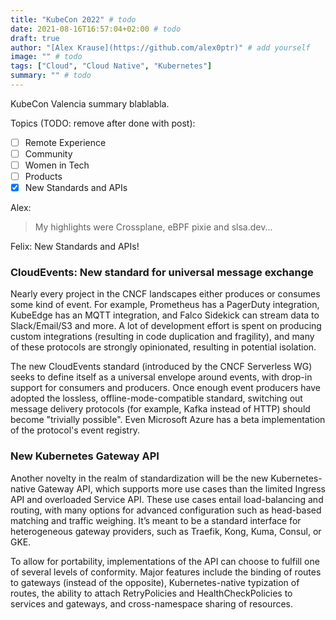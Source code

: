 ```yaml
---
title: "KubeCon 2022" # todo
date: 2021-08-16T16:57:04+02:00 # todo
draft: true
author: "[Alex Krause](https://github.com/alex0ptr)" # add yourself
image: "" # todo
tags: ["Cloud", "Cloud Native", "Kubernetes"]
summary: "" # todo
---
```


KubeCon Valencia summary blablabla.

Topics (TODO: remove after done with post):
- [ ] Remote Experience
- [ ] Community
- [ ] Women in Tech
- [ ] Products
- [x] New Standards and APIs

Alex:
> My highlights were Crossplane, eBPF pixie and slsa.dev...

Felix: New Standards and APIs!

### CloudEvents: New standard for universal message exchange

Nearly every project in the CNCF landscapes either produces or consumes some kind of event. For example, Prometheus has a PagerDuty integration, KubeEdge has an MQTT integration, and Falco Sidekick can stream data to Slack/Email/S3 and more. A lot of development effort is spent on producing custom integrations (resulting in code duplication and fragility), and many of these protocols are strongly opinionated, resulting in potential isolation.

The new CloudEvents standard (introduced by the CNCF Serverless WG) seeks to define itself as a universal envelope around events, with drop-in support for consumers and producers. Once enough event producers have adopted the lossless, offline-mode-compatible standard, switching out message delivery protocols (for example, Kafka instead of HTTP) should become "trivially possible". Even Microsoft Azure has a beta implementation of the protocol's event registry.


### New Kubernetes Gateway API 

Another novelty in the realm of standardization will be the new Kubernetes-native Gateway API, which supports more use cases than the limited Ingress API and overloaded Service API. These use cases entail load-balancing and routing, with many options for advanced configuration such as head-based matching and traffic weighing. It’s meant to be a standard interface for heterogeneous gateway providers, such as Traefik, Kong, Kuma, Consul, or GKE.

To allow for portability, implementations of the API can choose to fulfill one of several levels of conformity. Major features include the binding of routes to gateways (instead of the opposite), Kubernetes-native typization of routes, the ability to attach RetryPolicies and HealthCheckPolicies to services and gateways, and cross-namespace sharing of resources.
